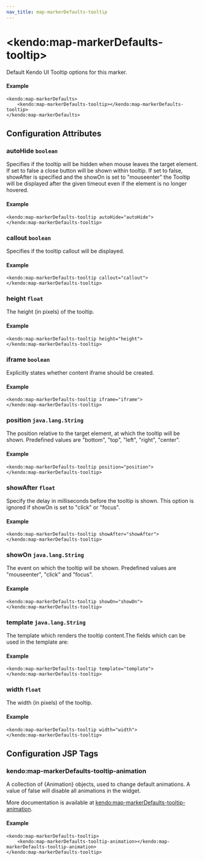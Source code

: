 ```yaml
---
nav_title: map-markerDefaults-tooltip
---
```


# \<kendo:map-markerDefaults-tooltip\>

Default Kendo UI Tooltip options for this marker.

#### Example
    <kendo:map-markerDefaults>
        <kendo:map-markerDefaults-tooltip></kendo:map-markerDefaults-tooltip>
    </kendo:map-markerDefaults>

## Configuration Attributes

### autoHide `boolean`

Specifies if the tooltip will be hidden when mouse leaves the target element. If set to false a close button will be shown within tooltip. If set to false, showAfter is specified and the showOn is set to "mouseenter" the Tooltip will be displayed after the given timeout even if the element is no longer hovered.

#### Example
    <kendo:map-markerDefaults-tooltip autoHide="autoHide">
    </kendo:map-markerDefaults-tooltip>

### callout `boolean`

Specifies if the tooltip callout will be displayed.

#### Example
    <kendo:map-markerDefaults-tooltip callout="callout">
    </kendo:map-markerDefaults-tooltip>

### height `float`

The height (in pixels) of the tooltip.

#### Example
    <kendo:map-markerDefaults-tooltip height="height">
    </kendo:map-markerDefaults-tooltip>

### iframe `boolean`

Explicitly states whether content iframe should be created.

#### Example
    <kendo:map-markerDefaults-tooltip iframe="iframe">
    </kendo:map-markerDefaults-tooltip>

### position `java.lang.String`

The position relative to the target element, at which the tooltip will be shown. Predefined values are "bottom", "top", "left", "right", "center".

#### Example
    <kendo:map-markerDefaults-tooltip position="position">
    </kendo:map-markerDefaults-tooltip>

### showAfter `float`

Specify the delay in milliseconds before the tooltip is shown. This option is ignored if showOn is set to "click" or "focus".

#### Example
    <kendo:map-markerDefaults-tooltip showAfter="showAfter">
    </kendo:map-markerDefaults-tooltip>

### showOn `java.lang.String`

The event on which the tooltip will be shown. Predefined values are "mouseenter", "click" and "focus".

#### Example
    <kendo:map-markerDefaults-tooltip showOn="showOn">
    </kendo:map-markerDefaults-tooltip>

### template `java.lang.String`

The template which renders the tooltip content.The fields which can be used in the template are:

#### Example
    <kendo:map-markerDefaults-tooltip template="template">
    </kendo:map-markerDefaults-tooltip>

### width `float`

The width (in pixels) of the tooltip.

#### Example
    <kendo:map-markerDefaults-tooltip width="width">
    </kendo:map-markerDefaults-tooltip>


##  Configuration JSP Tags

### kendo:map-markerDefaults-tooltip-animation

A collection of {Animation} objects, used to change default animations. A value of false
will disable all animations in the widget.

More documentation is available at [kendo:map-markerDefaults-tooltip-animation](/api/wrappers/jsp/map/markerdefaults-tooltip-animation).

#### Example

    <kendo:map-markerDefaults-tooltip>
        <kendo:map-markerDefaults-tooltip-animation></kendo:map-markerDefaults-tooltip-animation>
    </kendo:map-markerDefaults-tooltip>

